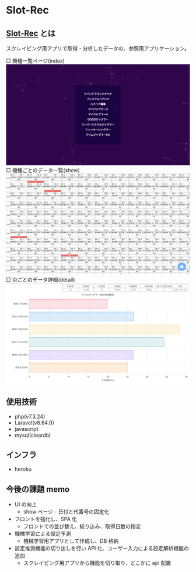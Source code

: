# Slot-Rec

## <a href="http://slot-rec.herokuapp.com/">Slot-Rec</a> とは

<a>スクレイピング用アプリ</a>で取得・分析したデータの、参照用アプリケーション。

□ 機種一覧ページ(index)
<img src="public/images/top_page.png">
□ 機種ごとのデータ一覧(show)
<img src="public/images/show_page.png">
□ 台ごとのデータ詳細(detail)
<img src="public/images/detail_page.png">

## 使用技術

-   php(v7.3.24)
-   Laravel(v8.64.0)
-   javascript
-   mysql(cleardb)

## インフラ

-   heroku

## 今後の課題 memo

-   UI の向上
    -   show ページ - 日付と代番号の固定化
-   フロントを強化し、SPA 化
    -   フロントでの並び替え、絞り込み、取得日数の指定
-   機械学習による設定予測
    -   機械学習用アプリとして作成し、DB 格納
-   設定推測機能の切り出しを行い API 化、ユーザー入力による設定解析機能の追加
    -   <a>スクレイピング用アプリ</a>から機能を切り取り、どこかに api 配置
